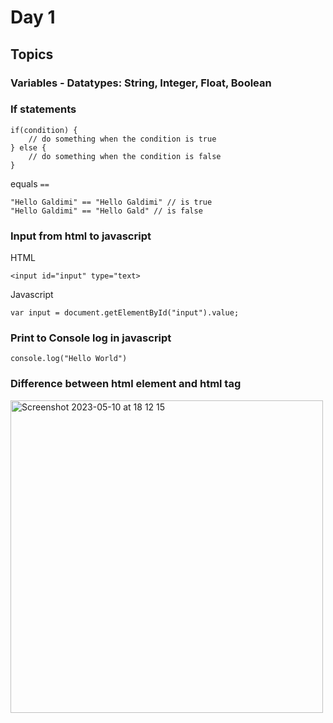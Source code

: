# Day 1

## Topics
### Variables - Datatypes: String, Integer, Float, Boolean
### If statements

```
if(condition) {
    // do something when the condition is true
} else {
    // do something when the condition is false
}
```

equals `==`
```
"Hello Galdimi" == "Hello Galdimi" // is true 
"Hello Galdimi" == "Hello Gald" // is false 
```

### Input from html to javascript

HTML

```
<input id="input" type="text>
```

Javascript

```
var input = document.getElementById("input").value;
```

### Print to Console log in javascript

```
console.log("Hello World")
```

### Difference between html element and html tag

<img width="500" alt="Screenshot 2023-05-10 at 18 12 15" src="https://github.com/arlindiDev/galdimi/assets/6221337/5ca94ff8-03ef-4184-a700-2fb9e5b37b9f">
